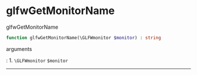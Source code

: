 # glfwGetMonitorName
glfwGetMonitorName

```php
function glfwGetMonitorName(\GLFWmonitor $monitor) : string
```



arguments

:    1. `\GLFWmonitor` `$monitor` 



---
     